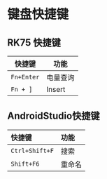 # 键盘快捷键

## RK75 快捷键

| 快捷键     | 功能     |
| ---------- | -------- |
| `Fn+Enter` | 电量查询 |
| `Fn + ]`   | Insert   |

## AndroidStudio快捷键
|快捷键|功能|
|:----|:----|
|`Ctrl+Shift+F`|搜索|
|`Shift+F6`| 重命名 |
